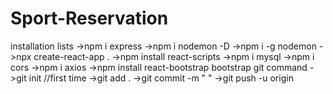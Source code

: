 # Sport-Reservation
installation lists
->npm i express
->npm i nodemon -D
->npm i -g nodemon
->npx create-react-app .
->npm install react-scripts
->npm i mysql
->npm i cors
->npm i axios
->npm install react-bootstrap bootstrap
git command
->git init //first time
->git add . 
->git commit -m " "
->git push -u origin
